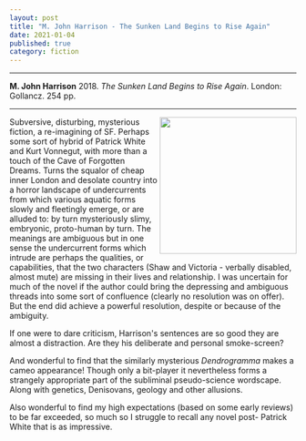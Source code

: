 ```yaml
---
layout: post
title: "M. John Harrison - The Sunken Land Begins to Rise Again"
date: 2021-01-04
published: true
category: fiction
---
```



***
<b>M. John Harrison</b> 2018. _The Sunken Land Begins to Rise Again_. London: Gollancz. 254 pp.

***

<img align="right" width="240" src="https://www.gollancz.co.uk/wp-content/uploads/2019/12/hbg-title-9780575096370-39.jpg?fit=436%2C675"> 
Subversive, disturbing, mysterious fiction, a re-imagining of SF.  Perhaps some sort of hybrid of Patrick White and Kurt Vonnegut, with more than a touch of the Cave of Forgotten Dreams.  Turns the squalor of cheap inner London and desolate country into a horror landscape of undercurrents from which various aquatic forms slowly and fleetingly emerge, or are alluded to: by turn mysteriously slimy, embryonic, proto-human by turn. The meanings are ambiguous but in one sense the undercurrent forms which intrude are perhaps the qualities, or capabilities, that the two characters (Shaw and Victoria - verbally disabled, almost mute) are missing in their lives and relationship.  I was uncertain for much of the novel if the author could bring the depressing and ambiguous threads into some sort of confluence (clearly no resolution was on offer).  But the end did achieve a powerful resolution, despite or because of the ambiguity.   

If one were to dare criticism, Harrison's sentences are so good they are almost a distraction.  Are they his deliberate and personal smoke-screen?   

And wonderful to find that the similarly mysterious _Dendrogramma_ makes a cameo appearance!  Though only a bit-player it nevertheless forms a strangely appropriate part of the subliminal pseudo-science wordscape. Along with genetics, Denisovans, geology and other allusions.

Also wonderful to find my high expectations (based on some early reviews) to be far exceeded, so much so I struggle to recall any novel post- Patrick White that is as impressive.

